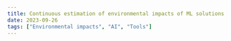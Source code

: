 ```yaml
---
title: Continuous estimation of environmental impacts of ML solutions
date: 2023-09-26
tags: ["Environmental impacts", "AI", "Tools"]
---
```

